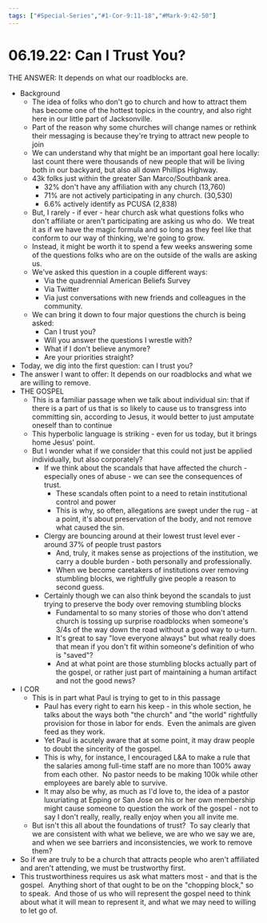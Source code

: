 ```yaml
---
tags: ["#Special-Series","#1-Cor-9:11-18","#Mark-9:42-50"]
---
```

# 06.19.22: Can I Trust You?

THE ANSWER: It depends on what our roadblocks are.

* Background
	* The idea of folks who don't go to church and how to attract them has become one of the hottest topics in the country, and also right here in our little part of Jacksonville.
	* Part of the reason why some churches will change names or rethink their messaging is because they're trying to attract new people to join
	* We can understand why that might be an important goal here locally: last count there were thousands of new people that will be living both in our backyard, but also all down Phillips Highway.
	* 43k folks just within the greater San Marco/Southbank area.
		* 32% don't have any affiliation with any church (13,760)
		* 71% are not actively participating in any church. (30,530)
		* 6.6% actively identify as PCUSA (2,838)
	* But, I rarely - if ever - hear church ask what questions folks who don't affiliate or aren't participating are asking us who do.  We treat it as if we have the magic formula and so long as they feel like that conform to our way of thinking, we're going to grow.
	* Instead, it might be worth it to spend a few weeks answering some of the questions folks who are on the outside of the walls are asking us.
	* We've asked this question in a couple different ways:
		* Via the quadrennial American Beliefs Survey
		* Via Twitter
		* Via just conversations with new friends and colleagues in the community.
	* We can bring it down to four major questions the church is being asked:
		* Can I trust you?
		* Will you answer the questions I wrestle with?
		* What if I don't believe anymore?
		* Are your priorities straight?
* Today, we dig into the first question: can I trust you?
* The answer I want to offer: It depends on our roadblocks and what we are willing to remove.
* THE GOSPEL
	* This is a familiar passage when we talk about individual sin: that if there is a part of us that is so likely to cause us to transgress into committing sin, according to Jesus, it would better to just amputate oneself than to continue
	* This hyperbolic language is striking - even for us today, but it brings home Jesus' point.
	* But I wonder what if we consider that this could not just be applied individually, but also corporately?
		* If we think about the scandals that have affected the church - especially ones of abuse - we can see the consequences of trust.
			* These scandals often point to a need to retain institutional control and power
			* This is why, so often, allegations are swept under the rug - at a point, it's about preservation of the body, and not remove what caused the sin.
		* Clergy are bouncing around at their lowest trust level ever - around 37% of people trust pastors
			* And, truly, it makes sense as projections of the institution, we carry a double burden - both personally and professionally.
			* When we become caretakers of institutions over removing stumbling blocks, we rightfully give people a reason to second guess.
		* Certainly though we can also think beyond the scandals to just trying to preserve the body over removing stumbling blocks
			* Fundamental to so many stories of those who don't attend church is tossing up surprise roadblocks when someone's 3/4s of the way down the road without a good way to u-turn.
			* It's great to say "love everyone always" but what really does that mean if you don't fit within someone's definition of who is "saved"? 
			* And at what point are those stumbling blocks actually part of the gospel, or rather just part of maintaining a human artifact and not the good news?
* I COR
	* This is in part what Paul is trying to get to in this passage
		* Paul has every right to earn his keep - in this whole section, he talks about the ways both "the church" and "the world" rightfully provision for those in labor for ends.  Even the animals are given feed as they work.
		* Yet Paul is acutely aware that at some point, it may draw people to doubt the sincerity of the gospel.
		* This is why, for instance, I encouraged L&A to make a rule that the salaries among full-time staff are no more than 100% away from each other.  No pastor needs to be making 100k while other employees are barely able to survive.
		* It may also be why, as much as I'd love to, the idea of a pastor luxuriating at Epping or San Jose on his or her own membership might cause someone to question the work of the gospel - not to say I don't really, really, really enjoy when you all invite me.
	* But isn't this all about the foundations of trust?  To say clearly that we are consistent with what we believe, we are who we say we are, and when we see barriers and inconsistencies, we work to remove them?
* So if we are truly to be a church that attracts people who aren't affiliated and aren't attending, we must be trustworthy first.
* This trustworthiness requires us ask what matters most - and that is the gospel.  Anything short of that ought to be on the "chopping block," so to speak.  And those of us who will represent the gospel need to think about what it will mean to represent it, and what we may need to willing to let go of.

